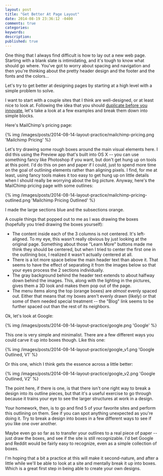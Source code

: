```yaml
---
layout: post
title: "Get Better At Page Layout"
date: 2014-08-19 23:36:12 -0400
comments: true
categories:
keywords:
description:
published: true
---
```


One thing that I always find difficult is how to lay out a new web page. Starting with a blank slate is intimidating, and it's tough to know what should go where. You've got to worry about spacing and navigation and then you're thinking about the pretty header design and the footer and the fonts and the colors...

Let's try to get better at designing pages by starting at a high level with a simple problem to solve.

I want to start with a couple sites that I think are well-designed, or at least nice to look at. Following the idea that you should [duplicate before you innovate](/improve-your-design-skills), let's take a look at a few examples and break them down into simple blocks.

Here's MailChimp's pricing page:

{% img /images/posts/2014-08-14-layout-practice/mailchimp-pricing.png 'Mailchimp Pricing' %}

Let's try drawing some rough boxes around the main visual elements here. I did this using the Preview app that's built into OS X -- you can use something fancy like Photoshop if you want, but don't get hung up on tools at this point. I'd do this on pen and paper if I could, just to spend more time on the goal of outlining elements rather than aligning pixels. I find, for me at least, using fancy tools makes it too easy to get hung up on little details when I should really be worrying about the big picture. Anyway, here's the MailChimp pricing page with some outlines:

{% img /images/posts/2014-08-14-layout-practice/mailchimp-pricing-outlined.png 'Mailchimp Pricing Outlined' %}

I made the large sections blue and the subsections orange.

A couple things that popped out to me as I was drawing the boxes (hopefully you tried drawing the boxes yourself):

- The content inside each of the 3 columns is not centered. It's left-aligned. To my eye, this wasn't really obvious by just looking at the original page. Something about those "Learn More" buttons made me think they should be centered, but when I tried to center the first one in the outlining box, I realized it wasn't actually centered at all.
- There is a lot more space below the main header text than above it. That seems to have the effect of separating it from the images below so that your eyes process the 2 sections individually.
- The gray background behind the header text extends to about halfway down behind the images. This, along with the lighting in the pictures, gives them a 3D look and makes them pop out of the page.
- The menu items along the top (orange boxes) are _almost_ evenly spaced out. Either that means that my boxes aren't evenly drawn (likely) or that some of them needed special treatment -- the "Blog" link seems to be further spaced out than the rest of its neighbors.

Ok, let's look at Google:

{% img /images/posts/2014-08-14-layout-practice/google.png 'Google' %}

This one is very simple and minimalist. There are a few different ways you could carve it up into boxes though. Like this one:

{% img /images/posts/2014-08-14-layout-practice/google_v1.png 'Google Outlined, V1' %}

Or this one, which I think gets the essence across a little better:

{% img /images/posts/2014-08-14-layout-practice/google_v2.png 'Google Outlined, V2' %}

The point here, if there is one, is that there isn't one right way to break a design into its outline pieces, but that it's a useful exercise to go through because it trains your eye to see the larger structures at work in a design.

Your homework, then, is to go and find 5 of your favorite sites and perform this outlining on them. See if you can spot anything unexpected as you're doing it. Try to break a design into boxes in a few different ways to see if you like one over another.

Maybe even go so far as to transfer your outlines to a real piece of paper -- just draw the boxes, and see if the site is still recognizable. I'd bet Google and Reddit would be fairly easy to recognize, even as a simple collection of boxes.

I'm hoping that a bit a practice at this will make it second-nature, and after a little while we'll be able to look at a site and mentally break it up into boxes. Which is a great first step in being able to create your own designs.
